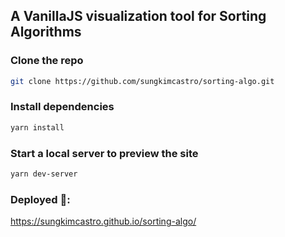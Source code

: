 ## A VanillaJS visualization tool for Sorting Algorithms

### Clone the repo

```bash
git clone https://github.com/sungkimcastro/sorting-algo.git
```

### Install dependencies

```bash
yarn install
```

### Start a local server to preview the site

```bash
yarn dev-server
```

### Deployed 🚀:

https://sungkimcastro.github.io/sorting-algo/
